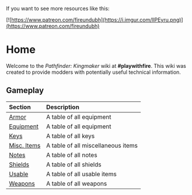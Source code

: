 <!-- TITLE: Pathfinder: Kingmaker -->
<!-- SUBTITLE: Pathfinder: Kingmaker -->

If you want to see more resources like this:

[![https://www.patreon.com/fireundubh](https://i.imgur.com/llPEyru.png)](https://www.patreon.com/fireundubh)

# Home
Welcome to the *Pathfinder: Kingmaker* wiki at **#playwithfire**. This wiki was created to provide modders with potentially useful technical information.

## Gameplay

Section | Description
:--- | :---
[Armor](kingmaker/armor) | A table of all equipment
[Equipment](kingmaker/equipment) | A table of all equipment
[Keys](kingmaker/keys) | A table of all keys
[Misc. Items](kingmaker/misc-items) | A table of all miscellaneous items
[Notes](kingmaker/notes) | A table of all notes
[Shields](kingmaker/shields) | A table of all shields
[Usable](kingmaker/usable) | A table of all usable items
[Weapons](kingmaker/weapons) | A table of all weapons
